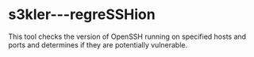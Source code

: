 # s3kler---regreSSHion
This tool checks the version of OpenSSH running on specified hosts and ports and determines if they are potentially vulnerable.
